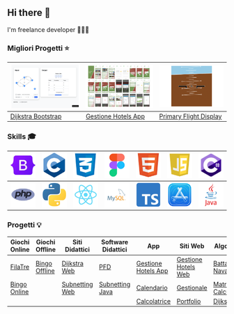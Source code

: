 ## Hi there 👋 

I'm freelance developer 🧑🏻‍💻


### Migliori Progetti ⭐

|<img src="https://github.com/vittorioPiotti/vittorioPiotti/blob/main/immagini/WEB.png"/>| <img src="https://github.com/vittorioPiotti/vittorioPiotti/blob/main/immagini/APP.png"/>|<img src="https://github.com/vittorioPiotti/vittorioPiotti/blob/main/immagini/PFD.png"/>|
|-------------|-------------|-------------|
|[Dijkstra Bootstrap](https://github.com/vittorioPiotti/Dijkstra-Bootstrap)|[Gestione Hotels App](https://github.com/vittorioPiotti/Gestione-Hotel-App)|[Primary Flight Display](https://github.com/vittorioPiotti/Primary-Flight-Display)|

### Skills 🎓

| <img src="https://github.com/vittorioPiotti/vittorioPiotti/blob/main/immagini/bootstrap.png" width="70"> | <img src="https://github.com/vittorioPiotti/vittorioPiotti/blob/main/immagini/c.png" width="70"> | <img src="https://github.com/vittorioPiotti/vittorioPiotti/blob/main/immagini/css.png" width="70"> | <img src="https://github.com/vittorioPiotti/vittorioPiotti/blob/main/immagini/figma.png" width="70"> | <img src="https://github.com/vittorioPiotti/vittorioPiotti/blob/main/immagini/html.png" width="70"> | <img src="https://github.com/vittorioPiotti/vittorioPiotti/blob/main/immagini/js.png" width="70"> | <img src="https://github.com/vittorioPiotti/vittorioPiotti/blob/main/immagini/csh.png" width="70"> |
|-------------|-------------|-------------|-------------|-------------|-------------|-------------|
| <img src="https://github.com/vittorioPiotti/vittorioPiotti/blob/main/immagini/php.png" width="70"> | <img src="https://github.com/vittorioPiotti/vittorioPiotti/blob/main/immagini/py.png" width="70"> | <img src="https://github.com/vittorioPiotti/vittorioPiotti/blob/main/immagini/react.png" width="70"> | <img src="https://github.com/vittorioPiotti/vittorioPiotti/blob/main/immagini/sql.png" width="70"> | <img src="https://github.com/vittorioPiotti/vittorioPiotti/blob/main/immagini/ts.png" width="70"> | <img src="https://github.com/vittorioPiotti/vittorioPiotti/blob/main/immagini/xcode.png" width="70"> | <img src="https://github.com/vittorioPiotti/vittorioPiotti/blob/main/immagini/java.png" width="70"> | 


### Progetti 💡

| Giochi Online                                                                                      | Giochi Offline                                                                             | Siti Didattici                                                                          | Software Didattici                                                                       | App                                                                                              | Siti Web                                                                                          | Algoritmi                                                                                     |
|----------------------------------------------------------------------------------------------------|------------------------------------------------------------------------------------------|----------------------------------------------------------------------------------------|------------------------------------------------------------------------------------------------|---------------------------------------------------------------------------------------------------|--------------------------------------------------------------------------------------------------|------------------------------------------------------------------------------------------------|
| [FilaTre](https://github.com/vittorioPiotti/FilaTre-Online)                                        | [Bingo Offline](https://github.com/vittorioPiotti/Bingo-Bootstrap)                                 | [Dijkstra Web](https://github.com/vittorioPiotti/Dijkstra-Bootstrap)                    | [PFD](https://github.com/vittorioPiotti/Primary-Flight-Display)                              | [Gestione Hotels App](https://github.com/vittorioPiotti/Gestione-Hotel-App)                      | [Gestione Hotels Web](https://github.com/vittorioPiotti/Gestione-Hotel-PHP)                      | [Battaglia Navale](https://github.com/vittorioPiotti/Battaglia-Navale-C)                     |
| [Bingo Online](https://github.com/vittorioPiotti/Bingo-Online-Bootstrap)                                  |                                                                                            | [Subnetting Web](https://github.com/vittorioPiotti/Subnetting-Bootstrap)                      | [Subnetting Java](https://github.com/vittorioPiotti/Subnet-Solver-Java)                       | [Calendario](https://github.com/vittorioPiotti/Calendario-React-Native)                         | [Gestionale](https://github.com/vittorioPiotti/Gestionale)                                        | [Matrix Calculator](https://github.com/vittorioPiotti/Matrix-Calculator-C)                      |
|                                                                                                    |                                                                                            |                                                                                          |                                                                                                  | [Calcolatrice](https://github.com/vittorioPiotti/Calcolatrice-React-Native)                     | [Portfolio](https://github.com/vittorioPiotti/Portfolio-Bootstrap)                                | [Dijkstra C](https://github.com/vittorioPiotti/Algoritmo-Dijkstra-C)                               |
